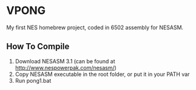 VPONG
=====

My first NES homebrew project, coded in 6502 assembly for NESASM.

How To Compile
--------------

1. Download NESASM 3.1 (can be found at http://www.nespowerpak.com/nesasm/)
2. Copy NESASM executable in the root folder, or put it in your PATH var
3. Run pong1.bat